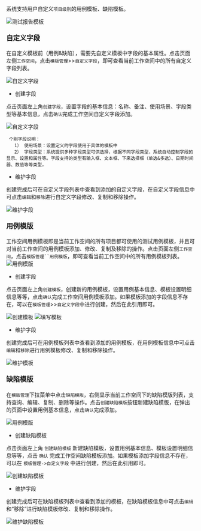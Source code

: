 系统支持用户自定义`项目级别`的用例模板、缺陷模板。

![测试报告模板](../../img/system_management/测试报告模板.png)

#### <font size=4> 自定义字段 </font>

在自定义模板前（用例&缺陷），需要先自定义模板中字段的基本属性。点击页面左侧`工作空间`，点击`模板管理`>>`自定义字段`，即可查看当前工作空间中的所有自定义字段列表。

![自定义字段](../../img/system_management/自定义字段.png)

- 创建字段

点击页面左上角`创建字段`，设置字段的基本信息：名称、备注、使用场景、字段类型等基本信息，点击`确认`完成工作空间自定义字段添加。

![自定义字段](../../img/system_management/自定义字段.png)


     个别字段说明：
       1） 使用场景：设置定义的字段使用于具体的模板中
       2） 字段类型：系统提供多种字段类型可供选择，根据不同字段类型，系统自动控制字段的显示、设置和属性等。字段支持的类型有输入框、文本框、下来选择框（单选&多选）、日期时间器、数值等等类型，

- 维护字段

创建完成后可在自定义字段列表中查看到添加的自定义字段，在自定义字段信息中可点击`编辑`和`移除`进行自定义字段修改、复制和移除操作。

![维护字段](../../img/system_management/维护字段.png)


#### <font size=4> 用例模版 </font>

工作空间用例模板即是当前工作空间的所有项目都可使用的测试用例模板，并且可对当前工作空间的用例模板添加、修改、复制及移除的操作。点击页面左侧`工作空间`，点击`模版管理``用例模版`，即可查看当前工作空间中的所有用例模板列表。
![用例模版](../../img/system_management/用例模版.png)

- 创建字段

点击页面左上角`创建模板`，创建新的用例模板，设置用例基本信息、模板设置明细信息等等，点击`确认`完成工作空间用例模板添加。如果模板添加的字段信息不存在，可以在`模板管理`>>`自定义字段`中进行创建，然后在此引用即可。

![创建模板](../../img/system_management/创建模板.png)
![填写模板](../../img/system_management/填写模板.png)


- 维护字段

创建完成后可在用例模板列表中查看到添加的用例模板，在用例模板信息中可点击`编辑`和`移除`进行用例模板修改、复制和移除操作。

![维护模板](../../img/system_management/维护模板.png)


#### <font size=4> 缺陷模版 </font>

在`模版管理`下拉菜单中点击`缺陷模版`，右侧显示当前工作空间下的缺陷模版列表，支持查询、编辑、复制、删除等操作。点击`创建缺陷模版`按钮新建缺陷模版，在弹出的页面中设置用例基本信息，点击`确认`完成添加。

![用例模版](../../img/system_management/缺陷模版.png)

- 创建缺陷模板

点击页面左上角 `创建缺陷模板` 新建缺陷模板，设置用例基本信息、模板设置明细信息等等，点击 `确认` 完成工作空间缺陷模板添加。如果模板添加字段信息不存在，可以在 `模板管理->自定义字段` 中进行创建，然后在此引用即可。

![创建缺陷模板](../../img/system_management/创建缺陷模板.png)


- 维护字段

创建完成后可在缺陷模板列表中查看到添加的模板，在缺陷模板信息中可点击`编辑`和“移除”进行缺陷模板修改、复制和移除操作。

![维护缺陷模板](../../img/system_management/维护缺陷模板.png)
